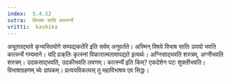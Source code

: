 ```yaml
---
index:  5.4.52
sutra:  विभाषा साति कार्त्स्न्ये
vritti:  kashika 
---
```


अभूततद्भावे कृभ्वस्तियोगे सम्पद्यकर्तरि इति सर्वम् अनुवर्तते। अस्मिन् विषये विभाष सातिः प्रययो भवति कार्त्स्न्ये गम्यमाने। यदि प्रक्र्तिः कृत्स्नां विकारात्मतामापद्यते इत्यर्थः। अग्निसाद्भवति शस्त्रम्, अग्नीभवति शस्त्रम्। उदकसाद्भवति, उदकीभवति लवणम्। कार्त्स्न्ये इति किम्? एकदेशेन पटः शुक्लीभवति। विभाषाग्रहणम् च्वेः प्रापकम्। प्रत्ययविकल्पस् तु महाविभाषय एव सिद्धः।

